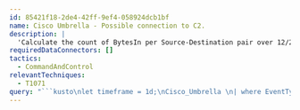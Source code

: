 ```yaml
---
id: 85421f18-2de4-42ff-9ef4-058924dcb1bf
name: Cisco Umbrella - Possible connection to C2.
description: |
  'Calculate the count of BytesIn per Source-Destination pair over 12/24 hours. Higher values may indicate beaconing. C2 servers reply with the same data, making BytesIn value the same.'
requiredDataConnectors: []
tactics:
  - CommandAndControl
relevantTechniques:
  - T1071
query: "```kusto\nlet timeframe = 1d;\nCisco_Umbrella \n| where EventType == \"proxylogs\"\n| where TimeGenerated > ago(timeframe)\n| summarize count() by SrcIpAddr, DstIpAddr, SrcBytes\n| sort by count_ desc\n| extend Message = \"Possible communication with C2\"\n| extend IPCustomEntity = SrcIpAddr\n```"
---
```


